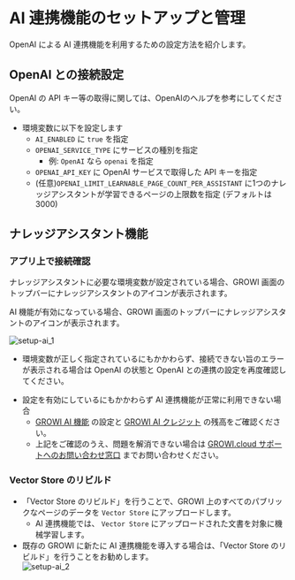 # AI 連携機能のセットアップと管理

OpenAI による AI 連携機能を利用するための設定方法を紹介します。

<ContextualBlock context="docs-growi-org">

## OpenAI との接続設定

OpenAI の API キー等の取得に関しては、OpenAIのヘルプを参考にしてください。

- 環境変数に以下を設定します
  - `AI_ENABLED` に `true` を指定
  - `OPENAI_SERVICE_TYPE` にサービスの種別を指定
    - 例: `OpenAI` なら `openai` を指定
  - `OPENAI_API_KEY` に OpenAI サービスで取得した API キーを指定
  - (任意)`OPENAI_LIMIT_LEARNABLE_PAGE_COUNT_PER_ASSISTANT` に1つのナレッジアシスタントが学習できるページの上限数を指定 (デフォルトは 3000)

</ContextualBlock>

## ナレッジアシスタント機能

### アプリ上で接続確認

<ContextualBlock context="docs-growi-org">

ナレッジアシスタントに必要な環境変数が設定されている場合、GROWI 画面のトップバーにナレッジアシスタントのアイコンが表示されます。

</ContextualBlock>


<ContextualBlock context="help-growi-cloud">

AI 機能が有効になっている場合、GROWI 画面のトップバーにナレッジアシスタントのアイコンが表示されます。

</ContextualBlock>

<img :src="$withBase('/assets/images/ja/setup-ai_1.png')" alt="setup-ai_1">

<ContextualBlock context="docs-growi-org">

- 環境変数が正しく指定されているにもかかわらず、接続できない旨のエラーが表示される場合は OpenAI の状態と OpenAI との連携の設定を再度確認してください。

</ContextualBlock>

<ContextualBlock context="help-growi-cloud">

- 設定を有効にしているにもかかわらず AI 連携機能が正常に利用できない場合
  - [GROWI AI 機能](/ja/cloud/growi-ai-features.html) の設定と [GROWI AI クレジット](/ja/cloud/growi-ai-credit.html) の残高をご確認ください。
  - 上記をご確認のうえ、問題を解消できない場合は [GROWI.cloud サポートへのお問い合わせ窓口](https://growi.cloud/contact) までお問い合わせください。

</ContextualBlock>

### Vector Store のリビルド

- 「Vector Store のリビルド」を行うことで、GROWI 上のすべてのパブリックなページのデータを `Vector Store` にアップロードします。
  - AI 連携機能では、 `Vector Store` にアップロードされた文書を対象に機械学習します。
- 既存の GROWI に新たに AI 連携機能を導入する場合は、「Vector Store のリビルド」を行うことをお勧めします。  
  <img :src="$withBase('/assets/images/ja/setup-ai_2.png')" alt="setup-ai_2">
